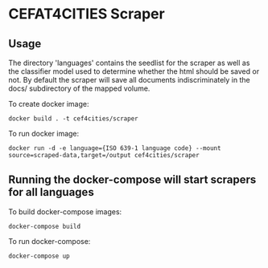 # CEFAT4CITIES Scraper

## Usage

The directory 'languages' contains the seedlist for the scraper as well as the classifier model used to determine whether the html should be saved or not.
By default the scraper will save all documents indiscriminately in the docs/ subdirectory of the mapped volume.

To create docker image:
```
docker build . -t cef4cities/scraper
```
To run docker image:
```
docker run -d -e language={ISO 639-1 language code} --mount source=scraped-data,target=/output cef4cities/scraper
```
## Running the docker-compose will start scrapers for all languages

To build docker-compose images:
```
docker-compose build
```
To run docker-compose:
```
docker-compose up
```